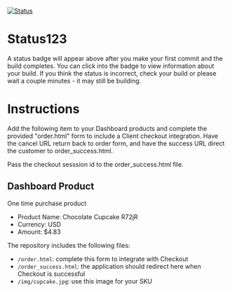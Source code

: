 [![Status](https://img.shields.io/badge/status-NOT%20SUBMITTABLE%20COMMIT:%2077c4ffb326b2cb21c08e68ca8dca278906f2ac03-critical.svg)](https://github.com/crowdbotics-challenges/bakery_scaffold_zqnUDaps3ZjBphWf/commit/77c4ffb326b2cb21c08e68ca8dca278906f2ac03)




# Status123

A status badge will appear above after you make your first commit and the build completes. You can click into the badge to view information about your build. If you think the status is incorrect, check your build or please wait a couple minutes - it may still be building.

# Instructions

Add the following item to your Dashboard products and complete the provided "order.html" form to include a Client checkout integration. Have the cancel URL return back to order form, and have the success URL direct the customer to order_success.html.

Pass the checkout sesssion id to the order_success.html file.

## Dashboard Product
One time purchase product
* Product Name: Chocolate Cupcake R72jR
* Currency: USD
* Amount: $4.83

The repository includes the following files:
* `/order.html`: complete this form to integrate with Checkout
* `/order_success.html`: the application should redirect here when Checkout is successful
* `/img/cupcake.jpg`: use this image for your SKU

